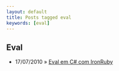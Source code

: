```yaml
---
layout: default
title: Posts tagged eval
keywords: [eval]
---
```

<h2 class="category">Eval</h2>
<ul class="posts">
<li>
<p>
<span class="date">17/07/2010</span> &raquo;
<a href="/blog/eval-em-c-com-ironruby">Eval em C# com IronRuby</a>
</p>
</li>
</ul>
